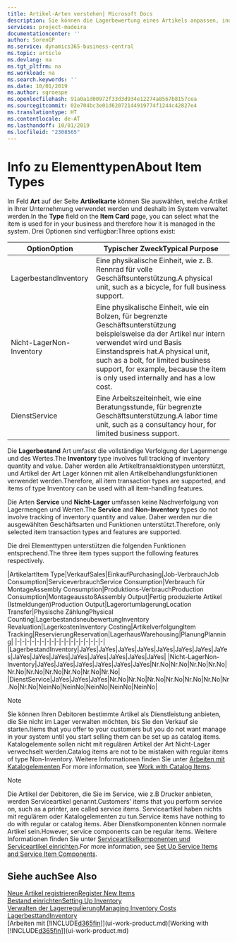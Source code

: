 ```yaml
---
title: Artikel-Arten verstehen| Microsoft Docs
description: Sie können die Lagerbewertung eines Artikels anpassen, indem Sie die FIFO. oder " Standard "oder Durchschnittskostenmethode anwenden, z. B. wenn Artikelkosten für Gründe, die keine Transaktionen betreffen, ändern.
services: project-madeira
documentationcenter: ''
author: SorenGP
ms.service: dynamics365-business-central
ms.topic: article
ms.devlang: na
ms.tgt_pltfrm: na
ms.workload: na
ms.search.keywords: ''
ms.date: 10/01/2019
ms.author: sgroespe
ms.openlocfilehash: 91a0a1d00972f33d3d934e12274a8567b8157cea
ms.sourcegitcommit: 02e704bc3e01d62072144919774f1244c42827e4
ms.translationtype: HT
ms.contentlocale: de-AT
ms.lasthandoff: 10/01/2019
ms.locfileid: "2308565"
---
```

# <a name="about-item-types"></a><span data-ttu-id="0d7c8-103">Info zu Elementtypen</span><span class="sxs-lookup"><span data-stu-id="0d7c8-103">About Item Types</span></span>
<span data-ttu-id="0d7c8-104">Im Feld **Art** auf der Seite **Artikelkarte** können Sie auswählen, welche Artikel in Ihrer Unternehmung verwendet werden und deshalb im System verwaltet werden.</span><span class="sxs-lookup"><span data-stu-id="0d7c8-104">In the **Type** field on the **Item Card** page, you can select what the item is used for in your business and therefore how it is managed in the system.</span></span> <span data-ttu-id="0d7c8-105">Drei Optionen sind verfügbar:</span><span class="sxs-lookup"><span data-stu-id="0d7c8-105">Three options exist:</span></span>

|<span data-ttu-id="0d7c8-106">Option</span><span class="sxs-lookup"><span data-stu-id="0d7c8-106">Option</span></span>|<span data-ttu-id="0d7c8-107">Typischer Zweck</span><span class="sxs-lookup"><span data-stu-id="0d7c8-107">Typical Purpose</span></span>|
|------|-----------|
|<span data-ttu-id="0d7c8-108">Lagerbestand</span><span class="sxs-lookup"><span data-stu-id="0d7c8-108">Inventory</span></span>|<span data-ttu-id="0d7c8-109">Eine physikalische Einheit, wie z. B. Rennrad für volle Geschäftsunterstützung.</span><span class="sxs-lookup"><span data-stu-id="0d7c8-109">A physical unit, such as a bicycle, for full business support.</span></span>|
|<span data-ttu-id="0d7c8-110">Nicht-Lager</span><span class="sxs-lookup"><span data-stu-id="0d7c8-110">Non-Inventory</span></span>|<span data-ttu-id="0d7c8-111">Eine physikalische Einheit, wie ein Bolzen, für begrenzte Geschäftsunterstützung beispielsweise da der Artikel nur intern verwendet wird und Basis Einstandspreis hat.</span><span class="sxs-lookup"><span data-stu-id="0d7c8-111">A physical unit, such as a bolt, for limited business support, for example, because the item is only used internally and has a low cost.</span></span>|
|<span data-ttu-id="0d7c8-112">Dienst</span><span class="sxs-lookup"><span data-stu-id="0d7c8-112">Service</span></span>|<span data-ttu-id="0d7c8-113">Eine Arbeitszeiteinheit, wie eine Beratungsstunde, für begrenzte Geschäftsunterstützung.</span><span class="sxs-lookup"><span data-stu-id="0d7c8-113">A labor time unit, such as a consultancy hour, for limited business support.</span></span>|

<span data-ttu-id="0d7c8-114">Die **Lagerbestand** Art umfasst die vollständige Verfolgung der Lagermenge und des Wertes.</span><span class="sxs-lookup"><span data-stu-id="0d7c8-114">The **Inventory** type involves full tracking of inventory quantity and value.</span></span> <span data-ttu-id="0d7c8-115">Daher werden alle Artikeltransaktionstypen unterstützt, und Artikel der Art Lager können mit allen Artikelbehandlungsfunktionen verwendet werden.</span><span class="sxs-lookup"><span data-stu-id="0d7c8-115">Therefore, all item transaction types are supported, and items of type Inventory can be used with all item-handling features.</span></span>

<span data-ttu-id="0d7c8-116">Die Arten **Service** und **Nicht-Lager** umfassen keine Nachverfolgung von Lagermengen und Werten.</span><span class="sxs-lookup"><span data-stu-id="0d7c8-116">The **Service** and **Non-Inventory** types do not involve tracking of inventory quantity and value.</span></span> <span data-ttu-id="0d7c8-117">Daher werden nur die ausgewählten Geschäftsarten und Funktionen unterstützt.</span><span class="sxs-lookup"><span data-stu-id="0d7c8-117">Therefore, only selected item transaction types and features are supported.</span></span>

<span data-ttu-id="0d7c8-118">Die drei Elementtypen unterstützen die folgenden Funktionen entsprechend.</span><span class="sxs-lookup"><span data-stu-id="0d7c8-118">The three item types support the following features respectively.</span></span>

|<span data-ttu-id="0d7c8-119">Artikelart</span><span class="sxs-lookup"><span data-stu-id="0d7c8-119">Item Type</span></span>|<span data-ttu-id="0d7c8-120">Verkauf</span><span class="sxs-lookup"><span data-stu-id="0d7c8-120">Sales</span></span>|<span data-ttu-id="0d7c8-121">Einkauf</span><span class="sxs-lookup"><span data-stu-id="0d7c8-121">Purchasing</span></span>|<span data-ttu-id="0d7c8-122">Job-Verbrauch</span><span class="sxs-lookup"><span data-stu-id="0d7c8-122">Job Consumption</span></span>|<span data-ttu-id="0d7c8-123">Serviceverbrauch</span><span class="sxs-lookup"><span data-stu-id="0d7c8-123">Service Consumption</span></span>|<span data-ttu-id="0d7c8-124">Verbrauch für Montage</span><span class="sxs-lookup"><span data-stu-id="0d7c8-124">Assembly Consumption</span></span>|<span data-ttu-id="0d7c8-125">Produktions-Verbrauch</span><span class="sxs-lookup"><span data-stu-id="0d7c8-125">Production Consumption</span></span>|<span data-ttu-id="0d7c8-126">Montageausstoß</span><span class="sxs-lookup"><span data-stu-id="0d7c8-126">Assembly Output</span></span>|<span data-ttu-id="0d7c8-127">Fertig produzierte Artikel (Istmeldungen)</span><span class="sxs-lookup"><span data-stu-id="0d7c8-127">Production Output</span></span>|<span data-ttu-id="0d7c8-128">Lagerortumlagerung</span><span class="sxs-lookup"><span data-stu-id="0d7c8-128">Location Transfer</span></span>|<span data-ttu-id="0d7c8-129">Physische Zählung</span><span class="sxs-lookup"><span data-stu-id="0d7c8-129">Physical Counting</span></span>|<span data-ttu-id="0d7c8-130">Lagerbestandsneubewertung</span><span class="sxs-lookup"><span data-stu-id="0d7c8-130">Inventory Revaluation</span></span>|<span data-ttu-id="0d7c8-131">Lagerkosten</span><span class="sxs-lookup"><span data-stu-id="0d7c8-131">Inventory Costing</span></span>|<span data-ttu-id="0d7c8-132">Artikelverfolgung</span><span class="sxs-lookup"><span data-stu-id="0d7c8-132">Item Tracking</span></span>|<span data-ttu-id="0d7c8-133">Reservierung</span><span class="sxs-lookup"><span data-stu-id="0d7c8-133">Reservation</span></span>|<span data-ttu-id="0d7c8-134">Lagerhaus</span><span class="sxs-lookup"><span data-stu-id="0d7c8-134">Warehousing</span></span>|<span data-ttu-id="0d7c8-135">Planung</span><span class="sxs-lookup"><span data-stu-id="0d7c8-135">Planning</span></span>|
|-|-|-|-|-|-|-|-|-|-|-|-|-|-|-|-|-|-|
|<span data-ttu-id="0d7c8-136">Lagerbestand</span><span class="sxs-lookup"><span data-stu-id="0d7c8-136">Inventory</span></span>|<span data-ttu-id="0d7c8-137">Ja</span><span class="sxs-lookup"><span data-stu-id="0d7c8-137">Yes</span></span>|<span data-ttu-id="0d7c8-138">Ja</span><span class="sxs-lookup"><span data-stu-id="0d7c8-138">Yes</span></span>|<span data-ttu-id="0d7c8-139">Ja</span><span class="sxs-lookup"><span data-stu-id="0d7c8-139">Yes</span></span>|<span data-ttu-id="0d7c8-140">Ja</span><span class="sxs-lookup"><span data-stu-id="0d7c8-140">Yes</span></span>|<span data-ttu-id="0d7c8-141">Ja</span><span class="sxs-lookup"><span data-stu-id="0d7c8-141">Yes</span></span>|<span data-ttu-id="0d7c8-142">Ja</span><span class="sxs-lookup"><span data-stu-id="0d7c8-142">Yes</span></span>|<span data-ttu-id="0d7c8-143">Ja</span><span class="sxs-lookup"><span data-stu-id="0d7c8-143">Yes</span></span>|<span data-ttu-id="0d7c8-144">Ja</span><span class="sxs-lookup"><span data-stu-id="0d7c8-144">Yes</span></span>|<span data-ttu-id="0d7c8-145">Ja</span><span class="sxs-lookup"><span data-stu-id="0d7c8-145">Yes</span></span>|<span data-ttu-id="0d7c8-146">Ja</span><span class="sxs-lookup"><span data-stu-id="0d7c8-146">Yes</span></span>|<span data-ttu-id="0d7c8-147">Ja</span><span class="sxs-lookup"><span data-stu-id="0d7c8-147">Yes</span></span>|<span data-ttu-id="0d7c8-148">Ja</span><span class="sxs-lookup"><span data-stu-id="0d7c8-148">Yes</span></span>|<span data-ttu-id="0d7c8-149">Ja</span><span class="sxs-lookup"><span data-stu-id="0d7c8-149">Yes</span></span>|<span data-ttu-id="0d7c8-150">Ja</span><span class="sxs-lookup"><span data-stu-id="0d7c8-150">Yes</span></span>|<span data-ttu-id="0d7c8-151">Ja</span><span class="sxs-lookup"><span data-stu-id="0d7c8-151">Yes</span></span>|<span data-ttu-id="0d7c8-152">Ja</span><span class="sxs-lookup"><span data-stu-id="0d7c8-152">Yes</span></span>|
|<span data-ttu-id="0d7c8-153">Nicht-Lager</span><span class="sxs-lookup"><span data-stu-id="0d7c8-153">Non-Inventory</span></span>|<span data-ttu-id="0d7c8-154">Ja</span><span class="sxs-lookup"><span data-stu-id="0d7c8-154">Yes</span></span>|<span data-ttu-id="0d7c8-155">Ja</span><span class="sxs-lookup"><span data-stu-id="0d7c8-155">Yes</span></span>|<span data-ttu-id="0d7c8-156">Ja</span><span class="sxs-lookup"><span data-stu-id="0d7c8-156">Yes</span></span>|<span data-ttu-id="0d7c8-157">Ja</span><span class="sxs-lookup"><span data-stu-id="0d7c8-157">Yes</span></span>|<span data-ttu-id="0d7c8-158">Ja</span><span class="sxs-lookup"><span data-stu-id="0d7c8-158">Yes</span></span>|<span data-ttu-id="0d7c8-159">Ja</span><span class="sxs-lookup"><span data-stu-id="0d7c8-159">Yes</span></span>|<span data-ttu-id="0d7c8-160">Nr.</span><span class="sxs-lookup"><span data-stu-id="0d7c8-160">No</span></span>|<span data-ttu-id="0d7c8-161">Nr.</span><span class="sxs-lookup"><span data-stu-id="0d7c8-161">No</span></span>|<span data-ttu-id="0d7c8-162">Nr.</span><span class="sxs-lookup"><span data-stu-id="0d7c8-162">No</span></span>|<span data-ttu-id="0d7c8-163">Nr.</span><span class="sxs-lookup"><span data-stu-id="0d7c8-163">No</span></span>|<span data-ttu-id="0d7c8-164">Nr.</span><span class="sxs-lookup"><span data-stu-id="0d7c8-164">No</span></span>|<span data-ttu-id="0d7c8-165">Nr.</span><span class="sxs-lookup"><span data-stu-id="0d7c8-165">No</span></span>|<span data-ttu-id="0d7c8-166">Nr.</span><span class="sxs-lookup"><span data-stu-id="0d7c8-166">No</span></span>|<span data-ttu-id="0d7c8-167">Nr.</span><span class="sxs-lookup"><span data-stu-id="0d7c8-167">No</span></span>|<span data-ttu-id="0d7c8-168">Nr.</span><span class="sxs-lookup"><span data-stu-id="0d7c8-168">No</span></span>|<span data-ttu-id="0d7c8-169">Nr.</span><span class="sxs-lookup"><span data-stu-id="0d7c8-169">No</span></span>|
|<span data-ttu-id="0d7c8-170">Dienst</span><span class="sxs-lookup"><span data-stu-id="0d7c8-170">Service</span></span>|<span data-ttu-id="0d7c8-171">Ja</span><span class="sxs-lookup"><span data-stu-id="0d7c8-171">Yes</span></span>|<span data-ttu-id="0d7c8-172">Ja</span><span class="sxs-lookup"><span data-stu-id="0d7c8-172">Yes</span></span>|<span data-ttu-id="0d7c8-173">Ja</span><span class="sxs-lookup"><span data-stu-id="0d7c8-173">Yes</span></span>|<span data-ttu-id="0d7c8-174">Nr.</span><span class="sxs-lookup"><span data-stu-id="0d7c8-174">No</span></span>|<span data-ttu-id="0d7c8-175">Nr.</span><span class="sxs-lookup"><span data-stu-id="0d7c8-175">No</span></span>|<span data-ttu-id="0d7c8-176">Nr.</span><span class="sxs-lookup"><span data-stu-id="0d7c8-176">No</span></span>|<span data-ttu-id="0d7c8-177">Nr.</span><span class="sxs-lookup"><span data-stu-id="0d7c8-177">No</span></span>|<span data-ttu-id="0d7c8-178">Nr.</span><span class="sxs-lookup"><span data-stu-id="0d7c8-178">No</span></span>|<span data-ttu-id="0d7c8-179">Nr.</span><span class="sxs-lookup"><span data-stu-id="0d7c8-179">No</span></span>|<span data-ttu-id="0d7c8-180">Nr.</span><span class="sxs-lookup"><span data-stu-id="0d7c8-180">No</span></span>|<span data-ttu-id="0d7c8-181">Nr.</span><span class="sxs-lookup"><span data-stu-id="0d7c8-181">No</span></span>|<span data-ttu-id="0d7c8-182">Nein</span><span class="sxs-lookup"><span data-stu-id="0d7c8-182">No</span></span>|<span data-ttu-id="0d7c8-183">Nein</span><span class="sxs-lookup"><span data-stu-id="0d7c8-183">No</span></span>|<span data-ttu-id="0d7c8-184">Nein</span><span class="sxs-lookup"><span data-stu-id="0d7c8-184">No</span></span>|<span data-ttu-id="0d7c8-185">Nein</span><span class="sxs-lookup"><span data-stu-id="0d7c8-185">No</span></span>|<span data-ttu-id="0d7c8-186">Nein</span><span class="sxs-lookup"><span data-stu-id="0d7c8-186">No</span></span>|

> [!NOTE]
> <span data-ttu-id="0d7c8-187">Sie können Ihren Debitoren bestimmte Artikel als Dienstleistung anbieten, die Sie nicht im Lager verwalten möchten, bis Sie den Verkauf sie starten.</span><span class="sxs-lookup"><span data-stu-id="0d7c8-187">Items that you offer to your customers but you do not want manage in your system until you start selling them can be set up as catalog items.</span></span> <span data-ttu-id="0d7c8-188">Katalogelemente sollen nicht mit regulären Artikel der Art Nicht-Lager verwechselt werden.</span><span class="sxs-lookup"><span data-stu-id="0d7c8-188">Catalog items are not to be mistaken with regular items of type Non-Inventory.</span></span> <span data-ttu-id="0d7c8-189">Weitere Informationen finden Sie unter [Arbeiten mit Katalogelementen](inventory-how-work-nonstock-items.md).</span><span class="sxs-lookup"><span data-stu-id="0d7c8-189">For more information, see [Work with Catalog Items](inventory-how-work-nonstock-items.md).</span></span>

> [!NOTE]
> <span data-ttu-id="0d7c8-190">Die Artikel der Debitoren, die Sie im Service, wie z.B Drucker anbieten, werden Serviceartikel genannt.</span><span class="sxs-lookup"><span data-stu-id="0d7c8-190">Customers' items that you perform service on, such as a printer, are called service items.</span></span> <span data-ttu-id="0d7c8-191">Serviceartikel haben nichts mit regulärem oder Katalogelementen zu tun.</span><span class="sxs-lookup"><span data-stu-id="0d7c8-191">Service items have nothing to do with regular or catalog items.</span></span> <span data-ttu-id="0d7c8-192">Aber Dienstkomponenten können normale Artikel sein.</span><span class="sxs-lookup"><span data-stu-id="0d7c8-192">However, service components can be regular items.</span></span> <span data-ttu-id="0d7c8-193">Weitere Informationen finden Sie unter [Serviceartikelkomponenten und Serviceartikel einrichten](service-how-setup-service-items.md).</span><span class="sxs-lookup"><span data-stu-id="0d7c8-193">For more information, see [Set Up Service Items and Service Item Components](service-how-setup-service-items.md).</span></span>

## <a name="see-also"></a><span data-ttu-id="0d7c8-194">Siehe auch</span><span class="sxs-lookup"><span data-stu-id="0d7c8-194">See Also</span></span>
[<span data-ttu-id="0d7c8-195">Neue Artikel registrieren</span><span class="sxs-lookup"><span data-stu-id="0d7c8-195">Register New Items</span></span>](inventory-how-register-new-items.md)  
[<span data-ttu-id="0d7c8-196">Bestand einrichten</span><span class="sxs-lookup"><span data-stu-id="0d7c8-196">Setting Up Inventory</span></span>](inventory-setup-inventory.md)  
[<span data-ttu-id="0d7c8-197">Verwalten der Lagerregulierung</span><span class="sxs-lookup"><span data-stu-id="0d7c8-197">Managing Inventory Costs</span></span>](finance-manage-inventory-costs.md)  
[<span data-ttu-id="0d7c8-198">Lagerbesttand</span><span class="sxs-lookup"><span data-stu-id="0d7c8-198">Inventory</span></span>](inventory-manage-inventory.md)  
<span data-ttu-id="0d7c8-199">[Arbeiten mit [!INCLUDE[d365fin](includes/d365fin_md.md)]](ui-work-product.md)</span><span class="sxs-lookup"><span data-stu-id="0d7c8-199">[Working with [!INCLUDE[d365fin](includes/d365fin_md.md)]](ui-work-product.md)</span></span>

